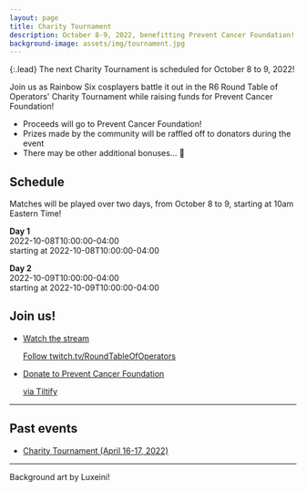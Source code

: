 ```yaml
---
layout: page
title: Charity Tournament
description: October 8-9, 2022, benefitting Prevent Cancer Foundation!
background-image: assets/img/tournament.jpg
---
```


{:.lead}
The next Charity Tournament is scheduled for October 8 to 9, 2022! 

Join us as Rainbow Six cosplayers battle it out in the R6 Round Table of Operators' Charity Tournament while raising funds for Prevent Cancer Foundation!

* Proceeds will go to Prevent Cancer Foundation!
* Prizes made by the community will be raffled off to donators during the event
* There may be other additional bonuses... 👀

## Schedule

Matches will be played over two days, from October 8 to 9, starting at 10am Eastern Time! 

<strong>Day 1</strong><br>
<span class="date lead">2022-10-08T10:00:00-04:00</span><br>
starting at <span class="local-time">2022-10-08T10:00:00-04:00</span>

<strong>Day 2</strong><br>
<span class="date lead">2022-10-09T10:00:00-04:00</span><br>
starting at <span class="local-time">2022-10-09T10:00:00-04:00</span>

## Join us!

<ul class="link-collection">
    <li class="link">
        <a href="https://www.twitch.tv/RoundTableOfOperators">
            <div class="link-title">
                <p>Watch the stream</p>
            </div>
            <div class="link-description">
                <p>Follow twitch.tv/RoundTableOfOperators</p>
            </div>
        </a>
    </li>
    <li class="link">
        <a href="https://tiltify.com/@roundtabler6/round-table-charity-tournament">
            <div class="link-title">
                <p>Donate to Prevent Cancer Foundation</p>
            </div>
            <div class="link-description">
                <p>via Tiltify</p>
            </div>
        </a>
    </li>
</ul>

----

## Past events

* [Charity Tournament (April 16-17, 2022)](/tournament/2022-04)

-----

Background art by Luxeini!

<!-- Scripts for conversion to local time -->
<script src="/assets/js/luxon.min.js"></script>
<script src="/assets/js/datetime.js"></script>
